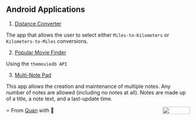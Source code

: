 ## Android Applications

1. [Distance Converter](https://github.com/Quananhle/OOP-JAVA-and-Android-App-Developer/tree/master/Android-App-Developer/App/DistanceConverter)

The app that allows the user to select either ```Miles-to-Kilometers``` or ```Kilometers-to-Miles``` conversions.
        
        
2. [Popular Movie Finder](https://github.com/Quananhle/OOP-JAVA-and-Android-App-Developer/tree/master/Android-App-Developer/Popular-Movies)

Using the ```themoviedb API```


3. [Multi-Note Pad](https://github.com/Quananhle/OOP-JAVA-and-Android-App-Developer/tree/master/Android-App-Developer/App/MultiNotesApp)        

This app allows the creation and maintenance of multiple notes. Any number of notes are allowed (including no notes at all). Notes are made up of a title, a note text, and a last-update time.




⭐️ From [Quan](https://github.com/Quananhle) with :sparkling_heart: 
<img align="right" width="75" height="20" src="https://visitor-badge.glitch.me/badge?page_id=quananhle.OOP-and-Android-App-Development.Android-App-Developer">
